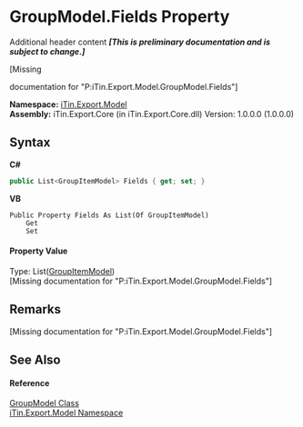 # GroupModel.Fields Property 
Additional header content _**\[This is preliminary documentation and is subject to change.\]**_

\[Missing <summary> documentation for "P:iTin.Export.Model.GroupModel.Fields"\]

**Namespace:**&nbsp;<a href="ef57ffcc-e95e-b212-5a46-9aa6f5a3511f">iTin.Export.Model</a><br />**Assembly:**&nbsp;iTin.Export.Core (in iTin.Export.Core.dll) Version: 1.0.0.0 (1.0.0.0)

## Syntax

**C#**<br />
``` C#
public List<GroupItemModel> Fields { get; set; }
```

**VB**<br />
``` VB
Public Property Fields As List(Of GroupItemModel)
	Get
	Set
```


#### Property Value
Type: List(<a href="aeab9006-ae6f-3a98-fb4a-69a6da2f53e1">GroupItemModel</a>)<br />\[Missing <value> documentation for "P:iTin.Export.Model.GroupModel.Fields"\]

## Remarks
\[Missing <remarks> documentation for "P:iTin.Export.Model.GroupModel.Fields"\]

## See Also


#### Reference
<a href="5a8dbd7f-d5ce-e476-b2ce-60978bcdb4a0">GroupModel Class</a><br /><a href="ef57ffcc-e95e-b212-5a46-9aa6f5a3511f">iTin.Export.Model Namespace</a><br />